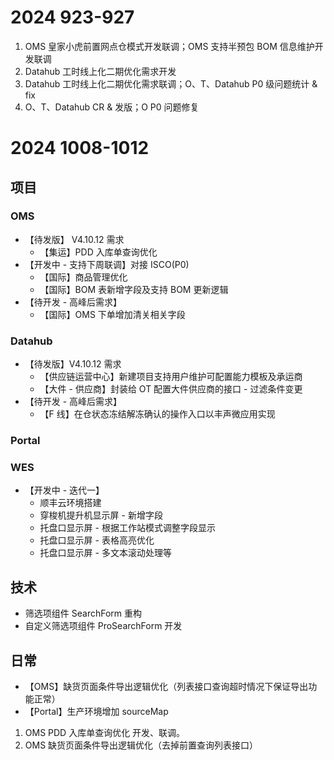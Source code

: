 # 2024 923-927

1. OMS 皇家小虎前置网点仓模式开发联调；OMS 支持半预包 BOM 信息维护开发联调
2. Datahub 工时线上化二期优化需求开发
3. Datahub 工时线上化二期优化需求联调；O、T、Datahub P0 级问题统计 & fix
4. O、T、Datahub CR & 发版；O P0 问题修复

# 2024 1008-1012

## 项目

### OMS

- 【待发版】 V4.10.12 需求
	- 【集运】PDD 入库单查询优化
- 【开发中 - 支持下周联调】对接 ISCO(P0)
	- 【国际】商品管理优化
	- 【国际】BOM 表新增字段及支持 BOM 更新逻辑
- 【待开发 - 高峰后需求】
	- 【国际】OMS 下单增加清关相关字段

### Datahub

- 【待发版】V4.10.12 需求
	- 【供应链运营中心】新建项目支持用户维护可配置能力模板及承运商
	- 【大件 - 供应商】封装给 OT 配置大件供应商的接口 - 过滤条件变更
- 【待开发 - 高峰后需求】
	- 【F 线】在仓状态冻结解冻确认的操作入口以丰声微应用实现

### Portal

### WES

- 【开发中 - 迭代一】
	- 顺丰云环境搭建
	- 穿梭机提升机显示屏 - 新增字段
	- 托盘口显示屏 - 根据工作站模式调整字段显示
	- 托盘口显示屏 - 表格高亮优化
	- 托盘口显示屏 - 多文本滚动处理等

## 技术

- 筛选项组件 SearchForm 重构
- 自定义筛选项组件 ProSearchForm 开发

## 日常

- 【OMS】缺货页面条件导出逻辑优化（列表接口查询超时情况下保证导出功能正常）
- 【Portal】生产环境增加 sourceMap

1. OMS PDD 入库单查询优化 开发、联调。
2. OMS 缺货页面条件导出逻辑优化（去掉前置查询列表接口）
